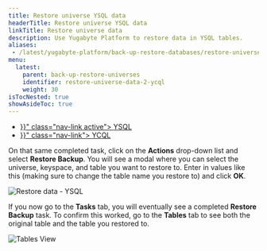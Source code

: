 ```yaml
---
title: Restore universe YSQL data
headerTitle: Restore universe YSQL data
linkTitle: Restore universe data
description: Use Yugabyte Platform to restore data in YSQL tables.
aliases:
 - /latest/yugabyte-platform/back-up-restore-databases/restore-universe-data/
menu:
  latest:
    parent: back-up-restore-universes
    identifier: restore-universe-data-2-ycql
    weight: 30
isTocNested: true
showAsideToc: true
---
```


<ul class="nav nav-tabs-alt nav-tabs-yb">

  <li >
    <a href="{{< relref "./ysql.md" >}}" class="nav-link active">
      <i class="icon-postgres" aria-hidden="true"></i>
      YSQL
    </a>
  </li>

  <li >
    <a href="{{< relref "./ycql.md" >}}" class="nav-link">
      <i class="icon-cassandra" aria-hidden="true"></i>
      YCQL
    </a>
  </li>

</ul>

On that same completed task, click on the **Actions** drop-down list and select **Restore Backup**.
You will see a modal where you can select the universe, keyspace, and table you want to restore to. Enter in
values like this (making sure to change the table name you restore to) and click **OK**.

![Restore data - YSQL](/images/yp/restore-backup-ysql.png)

If you now go to the **Tasks** tab, you will eventually see a completed **Restore Backup** task. To
confirm this worked, go to the **Tables** tab to see both the original table and the table you
restored to.

![Tables View](/images/ee/tables-view.png)